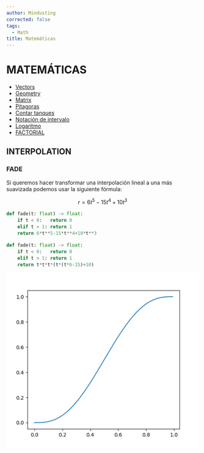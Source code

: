 ```yaml
---
author: Mindusting
corrected: false
tags:
  - Math
title: Matemáticas
---
```


# MATEMÁTICAS

- [Vectors](Vectors/vectors.md)
- [Geometry](Trigonometry/trigonometry.md)
- [Matrix](Matrix/matrix.md)
- [Pitagoras](math_pitagoras.md)
- [Contar tanques](math_count_tanks.md)
- [Notación de intervalo](math_range_notation.md)
- [Logaritmo](math_log.md)
- [FACTORIAL](math_factorial.md)

## INTERPOLATION

### FADE

Si queremos hacer transformar una interpolación lineal a una más suavizada podemos usar la siguiente fórmula:

$$
r = 6t^5-15t^4+10t^3
$$

```python
def fade(t: float) -> float:
    if t < 0:   return 0
    elif t > 1: return 1
    return 6*t**5-15*t**4+10*t**3
```

```python
def fade(t: float) -> float:
    if t < 0:   return 0
    elif t > 1: return 1
    return t*t*t*(t*(t*6-15)+10)
```

![#center](../img/img_fade.png)
